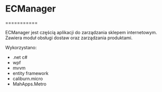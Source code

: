 # ECManager
===========

ECManager jest częścią aplikacji do zarządzania sklepem internetowym.
Zawiera moduł obsługi dostaw oraz zarządzania produktami.

Wykorzystano:
* .net c#
* wpf
* mvvm
* entity framework
* caliburn.micro
* MahApps.Metro

